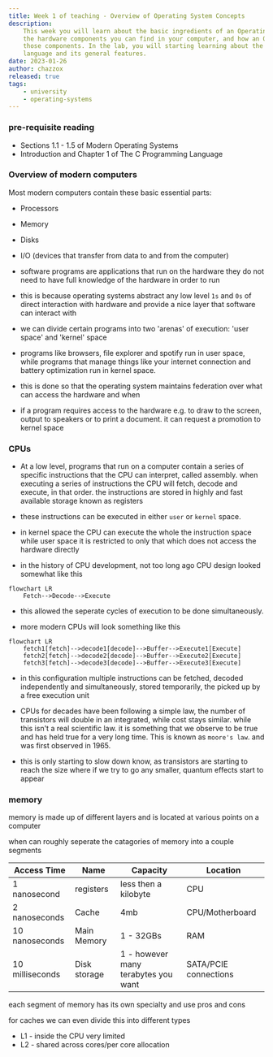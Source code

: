 ```yaml
---
title: Week 1 of teaching - Overview of Operating System Concepts
description:
    This week you will learn about the basic ingredients of an Operating System (OS),
    the hardware components you can find in your computer, and how an OS manages
    those components. In the lab, you will starting learning about the C programming
    language and its general features.
date: 2023-01-26
author: chazzox
released: true
tags:
    - university
    - operating-systems
---
```


### pre-requisite reading

-   Sections 1.1 - 1.5 of Modern Operating Systems
-   Introduction and Chapter 1 of The C Programming Language

### Overview of modern computers

Most modern computers contain these basic essential parts:

-   Processors
-   Memory
-   Disks
-   I/O (devices that transfer from data to and from the computer)

-   software programs are applications that run on the hardware they do not need to
    have full knowledge of the hardware in order to run

-   this is because operating systems abstract any low level `1s` and `0s` of direct
    interaction with hardware and provide a nice layer that software can interact
    with
-   we can divide certain programs into two 'arenas' of execution: 'user space' and
    'kernel' space
-   programs like browsers, file explorer and spotify run in user space, while
    programs that manage things like your internet connection and battery
    optimization run in kernel space.
-   this is done so that the operating system maintains federation over what can
    access the hardware and when
-   if a program requires access to the hardware e.g. to draw to the screen, output
    to speakers or to print a document. it can request a promotion to kernel space

### CPUs

-   At a low level, programs that run on a computer contain a series of specific
    instructions that the CPU can interpret, called assembly. when executing a series
    of instructions the CPU will fetch, decode and execute, in that order. the
    instructions are stored in highly and fast available storage known as registers
-   these instructions can be executed in either `user` or `kernel` space.
-   in kernel space the CPU can execute the whole the instruction space while user
    space it is restricted to only that which does not access the hardware directly

-   in the history of CPU development, not too long ago CPU design looked somewhat
    like this

```mermaid
flowchart LR
    Fetch-->Decode-->Execute
```

-   this allowed the seperate cycles of execution to be done simultaneously.

-   more modern CPUs will look something like this

```mermaid
flowchart LR
    fetch1[fetch]-->decode1[decode]-->Buffer-->Execute1[Execute]
    fetch2[fetch]-->decode2[decode]-->Buffer-->Execute2[Execute]
    fetch3[fetch]-->decode3[decode]-->Buffer-->Execute3[Execute]
```

-   in this configuration multiple instructions can be fetched, decoded independently
    and simultaneously, stored temporarily, the picked up by a free execution unit

-   CPUs for decades have been following a simple law, the number of transistors will
    double in an integrated, while cost stays similar. while this isn't a real
    scientific law. it is something that we observe to be true and has held true for
    a very long time. This is known as `moore's law`. and was first observed in 1965.

-   this is only starting to slow down know, as transistors are starting to reach the
    size where if we try to go any smaller, quantum effects start to appear

### memory

memory is made up of different layers and is located at various points on a computer

when can roughly seperate the catagories of memory into a couple segments

| Access Time     | Name         | Capacity                            | Location              |
| --------------- | ------------ | ----------------------------------- | --------------------- |
| 1 nanosecond    | registers    | less then a kilobyte                | CPU                   |
| 2 nanoseconds   | Cache        | 4mb                                 | CPU/Motherboard       |
| 10 nanoseconds  | Main Memory  | 1 - 32GBs                           | RAM                   |
| 10 milliseconds | Disk storage | 1 - however many terabytes you want | SATA/PCIE connections |

each segment of memory has its own specialty and use pros and cons

for caches we can even divide this into different types

-   L1 - inside the CPU very limited
-   L2 - shared across cores/per core allocation

